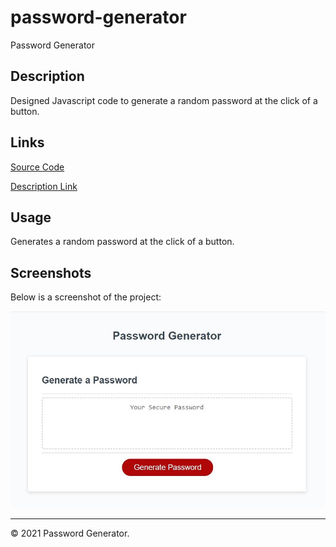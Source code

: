 # password-generator
Password Generator

## Description
Designed Javascript code to generate a random password at the click of a button.


## Links
[Source Code](https://github.com/asantercureton/password-generator)


[Description Link](https://asantercureton.github.io/personal-portfolio/)


## Usage
Generates a random password at the click of a button.


## Screenshots
Below is a screenshot of the project:

![Image of html](./images/password-generator-project.jpg)

---
© 2021 Password Generator.